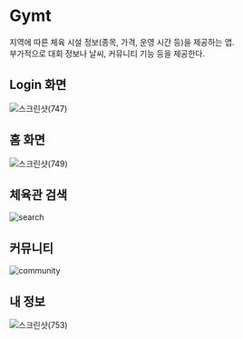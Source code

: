 # Gymt
지역에 따른 체육 시설 정보(종목, 가격, 운영 시간 등)을 제공하는 앱.  
부가적으로 대회 정보나 날씨, 커뮤니티 기능 등을 제공한다.
  
## Login 화면
  
![스크린샷(747)](https://user-images.githubusercontent.com/71166763/128388528-e973ebb7-4f89-44d9-98c9-6cc7dfbc6fbb.png)
  
  
## 홈 화면
  
![스크린샷(749)](https://user-images.githubusercontent.com/71166763/128388778-98bb2f12-4b29-43fe-ae97-24120c4d4fd4.png)
  
  
## 체육관 검색
  
![search](https://user-images.githubusercontent.com/71166763/128389523-7477a4b0-7a1a-4974-b85d-3c4c9cbf835f.png)
  
  
## 커뮤니티
  
![community](https://user-images.githubusercontent.com/71166763/128390270-a10bb486-81fa-48d3-aa1d-776e537e6930.png)
  
  
## 내 정보
  
![스크린샷(753)](https://user-images.githubusercontent.com/71166763/128390319-8335e67b-8ce8-4fef-a367-4bff3c2428dc.png)
